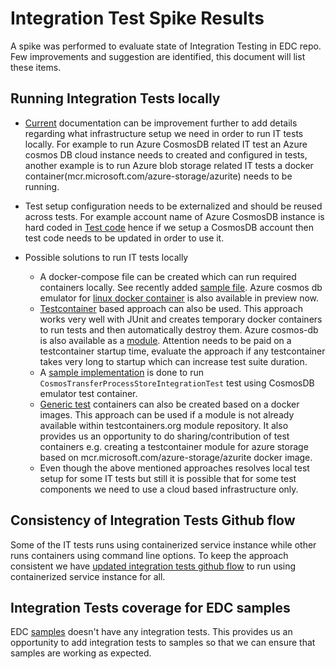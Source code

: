 # Integration Test Spike Results

A spike was performed to evaluate state of Integration Testing in EDC repo. Few improvements and suggestion are identified, this document will list these items.

## Running Integration Tests locally

- [Current](./docs/integration-testing.md) documentation can be improvement further to add details regarding what infrastructure setup we need in order to run IT tests locally. For example to run Azure CosmosDB related IT test an Azure cosmos DB cloud instance needs to created and configured in tests, another example is to run Azure blob storage related IT tests a docker container(mcr.microsoft.com/azure-storage/azurite) needs to be running.

- Test setup configuration needs to be externalized and should be reused across tests. For example account name of Azure CosmosDB instance is hard coded in [Test code](https://github.com/Agera-CatenaX/EclipseDataSpaceConnector/blob/2d62acc473608ab06464a8cf59919d8a260b98dc/extensions/azure/transfer-process-store-cosmos/src/test/java/org/eclipse/dataspaceconnector/transfer/store/cosmos/CosmosTransferProcessStoreIntegrationTest.java#L65) hence if we setup a CosmosDB account then test code needs to be updated in order to use it.

- Possible solutions to run IT tests locally

  - A docker-compose file can be created which can run required containers locally. See recently added [sample file](./docker-compose.yml). Azure cosmos db emulator for [linux docker container](https://docs.microsoft.com/en-us/azure/cosmos-db/linux-emulator?tabs=ssl-netstd21) is also available in preview now.
  - [Testcontainer](https://www.testcontainers.org/) based approach can also be used. This approach works very well with JUnit and creates temporary docker containers to run tests and then automatically destroy them. Azure cosmos-db is also available as a [module](https://www.testcontainers.org/modules/azure/). Attention needs to be paid on a testcontainer startup time, evaluate the approach if any testcontainer takes very long to startup which can increase test suite duration.
  - A [sample implementation](https://github.com/Agera-CatenaX/EclipseDataSpaceConnector/blob/946ef867796020910a93a3bf3d364ead72f6f063/extensions/azure/transfer-process-store-cosmos/src/test/java/org/eclipse/dataspaceconnector/transfer/store/cosmos/CosmosTransferProcessStoreIntegrationTest.java#L89) is done to run `CosmosTransferProcessStoreIntegrationTest` test using CosmosDB emulator test container.
  - [Generic test](https://www.testcontainers.org/features/creating_container/) containers can also be created based on a docker images. This approach can be used if a module is not already available within testcontainers.org module repository. It also provides us an opportunity to do sharing/contribution of test containers e.g. creating a testcontainer module for azure storage based on mcr.microsoft.com/azure-storage/azurite docker image.
  - Even though the above mentioned approaches resolves local test setup for some IT tests but still it is possible that for some test components we need to use a cloud based infrastructure only.

## Consistency of Integration Tests Github flow

Some of the IT tests runs using containerized service instance while other runs containers using command line options. To keep the approach consistent we have [updated integration tests github flow](https://github.com/Agera-CatenaX/EclipseDataSpaceConnector/blob/946ef867796020910a93a3bf3d364ead72f6f063/.github/workflows/integrationtests.yaml#L94) to run using containerized service instance for all.

## Integration Tests coverage for EDC samples

EDC [samples](https://github.com/Agera-CatenaX/EclipseDataSpaceConnector/tree/upstream-main/samples) doesn't have any integration tests. This provides us an opportunity to add integration tests to samples so that we can ensure that samples are working as expected.
